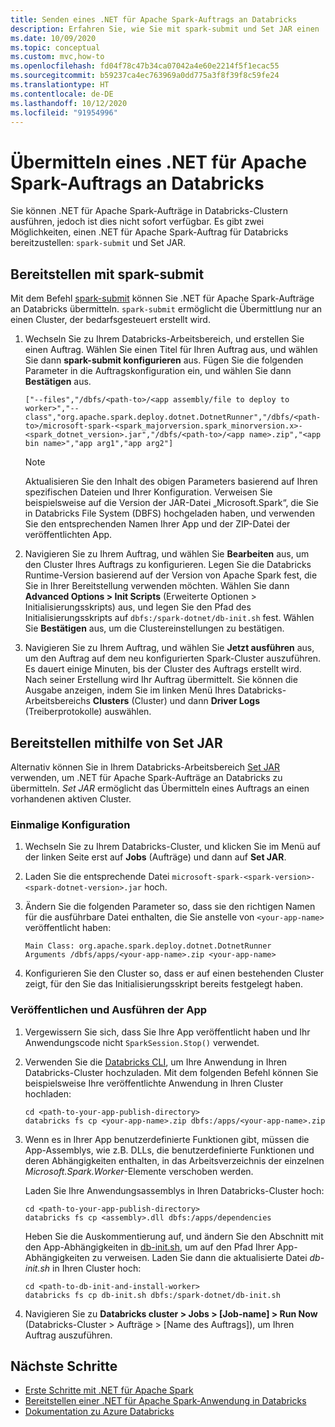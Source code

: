 ```yaml
---
title: Senden eines .NET für Apache Spark-Auftrags an Databricks
description: Erfahren Sie, wie Sie mit spark-submit und Set JAR einen .NET für Apache Spark-Auftrag an Databricks übermitteln.
ms.date: 10/09/2020
ms.topic: conceptual
ms.custom: mvc,how-to
ms.openlocfilehash: fd04f78c47b34ca07042a4e60e2214f5f1ecac55
ms.sourcegitcommit: b59237ca4ec763969a0dd775a3f8f39f8c59fe24
ms.translationtype: HT
ms.contentlocale: de-DE
ms.lasthandoff: 10/12/2020
ms.locfileid: "91954996"
---
```

# <a name="submit-a-net-for-apache-spark-job-to-databricks"></a>Übermitteln eines .NET für Apache Spark-Auftrags an Databricks

Sie können .NET für Apache Spark-Aufträge in Databricks-Clustern ausführen, jedoch ist dies nicht sofort verfügbar. Es gibt zwei Möglichkeiten, einen .NET für Apache Spark-Auftrag für Databricks bereitzustellen: `spark-submit` und Set JAR.

## <a name="deploy-using-spark-submit"></a>Bereitstellen mit spark-submit

Mit dem Befehl [spark-submit](https://spark.apache.org/docs/latest/submitting-applications.html) können Sie .NET für Apache Spark-Aufträge an Databricks übermitteln. `spark-submit` ermöglicht die Übermittlung nur an einen Cluster, der bedarfsgesteuert erstellt wird.

1. Wechseln Sie zu Ihrem Databricks-Arbeitsbereich, und erstellen Sie einen Auftrag. Wählen Sie einen Titel für Ihren Auftrag aus, und wählen Sie dann **spark-submit konfigurieren** aus. Fügen Sie die folgenden Parameter in die Auftragskonfiguration ein, und wählen Sie dann **Bestätigen** aus.

    ```
    ["--files","/dbfs/<path-to>/<app assembly/file to deploy to worker>","--class","org.apache.spark.deploy.dotnet.DotnetRunner","/dbfs/<path-to>/microsoft-spark-<spark_majorversion.spark_minorversion.x>-<spark_dotnet_version>.jar","/dbfs/<path-to>/<app name>.zip","<app bin name>","app arg1","app arg2"]
    ```

    > [!NOTE]
    > Aktualisieren Sie den Inhalt des obigen Parameters basierend auf Ihren spezifischen Dateien und Ihrer Konfiguration. Verweisen Sie beispielsweise auf die Version der JAR-Datei „Microsoft.Spark“, die Sie in Databricks File System (DBFS) hochgeladen haben, und verwenden Sie den entsprechenden Namen Ihrer App und der ZIP-Datei der veröffentlichten App.

2. Navigieren Sie zu Ihrem Auftrag, und wählen Sie **Bearbeiten** aus, um den Cluster Ihres Auftrags zu konfigurieren. Legen Sie die Databricks Runtime-Version basierend auf der Version von Apache Spark fest, die Sie in Ihrer Bereitstellung verwenden möchten. Wählen Sie dann **Advanced Options > Init Scripts** (Erweiterte Optionen > Initialisierungsskripts) aus, und legen Sie den Pfad des Initialisierungsskripts auf `dbfs:/spark-dotnet/db-init.sh` fest. Wählen Sie **Bestätigen** aus, um die Clustereinstellungen zu bestätigen.

3. Navigieren Sie zu Ihrem Auftrag, und wählen Sie **Jetzt ausführen** aus, um den Auftrag auf dem neu konfigurierten Spark-Cluster auszuführen. Es dauert einige Minuten, bis der Cluster des Auftrags erstellt wird. Nach seiner Erstellung wird Ihr Auftrag übermittelt. Sie können die Ausgabe anzeigen, indem Sie im linken Menü Ihres Databricks-Arbeitsbereichs **Clusters** (Cluster) und dann **Driver Logs** (Treiberprotokolle) auswählen.

## <a name="deploy-using-set-jar"></a>Bereitstellen mithilfe von Set JAR

Alternativ können Sie in Ihrem Databricks-Arbeitsbereich [Set JAR](/azure/databricks/jobs#--create-a-job) verwenden, um .NET für Apache Spark-Aufträge an Databricks zu übermitteln. *Set JAR* ermöglicht das Übermitteln eines Auftrags an einen vorhandenen aktiven Cluster.

### <a name="one-time-setup"></a>Einmalige Konfiguration

1. Wechseln Sie zu Ihrem Databricks-Cluster, und klicken Sie im Menü auf der linken Seite erst auf **Jobs** (Aufträge) und dann auf **Set JAR**.

2. Laden Sie die entsprechende Datei `microsoft-spark-<spark-version>-<spark-dotnet-version>.jar` hoch.

3. Ändern Sie die folgenden Parameter so, dass sie den richtigen Namen für die ausführbare Datei enthalten, die Sie anstelle von `<your-app-name>` veröffentlicht haben:

    ```
    Main Class: org.apache.spark.deploy.dotnet.DotnetRunner
    Arguments /dbfs/apps/<your-app-name>.zip <your-app-name>
    ```

4. Konfigurieren Sie den Cluster so, dass er auf einen bestehenden Cluster zeigt, für den Sie das Initialisierungsskript bereits festgelegt haben.

### <a name="publish-and-run-your-app"></a>Veröffentlichen und Ausführen der App

1. Vergewissern Sie sich, dass Sie Ihre App veröffentlicht haben und Ihr Anwendungscode nicht `SparkSession.Stop()` verwendet.

2. Verwenden Sie die [Databricks CLI](/azure/databricks/dev-tools/databricks-cli), um Ihre Anwendung in Ihren Databricks-Cluster hochzuladen. Mit dem folgenden Befehl können Sie beispielsweise Ihre veröffentlichte Anwendung in Ihren Cluster hochladen:

    ```console
    cd <path-to-your-app-publish-directory>
    databricks fs cp <your-app-name>.zip dbfs:/apps/<your-app-name>.zip
    ```

3. Wenn es in Ihrer App benutzerdefinierte Funktionen gibt, müssen die App-Assemblys, wie z.B. DLLs, die benutzerdefinierte Funktionen und deren Abhängigkeiten enthalten, in das Arbeitsverzeichnis der einzelnen *Microsoft.Spark.Worker*-Elemente verschoben werden.

    Laden Sie Ihre Anwendungsassemblys in Ihren Databricks-Cluster hoch:

    ```console
    cd <path-to-your-app-publish-directory>
    databricks fs cp <assembly>.dll dbfs:/apps/dependencies
    ```

    Heben Sie die Auskommentierung auf, und ändern Sie den Abschnitt mit den App-Abhängigkeiten in [db-init.sh](https://github.com/dotnet/spark/blob/master/deployment/db-init.sh), um auf den Pfad Ihrer App-Abhängigkeiten zu verweisen. Laden Sie dann die aktualisierte Datei *db-init.sh* in Ihren Cluster hoch:

    ```console
    cd <path-to-db-init-and-install-worker>
    databricks fs cp db-init.sh dbfs:/spark-dotnet/db-init.sh
    ```

4. Navigieren Sie zu **Databricks cluster > Jobs > [Job-name] > Run Now** (Databricks-Cluster > Aufträge > [Name des Auftrags]), um Ihren Auftrag auszuführen.

## <a name="next-steps"></a>Nächste Schritte

* [Erste Schritte mit .NET für Apache Spark](../tutorials/get-started.md)
* [Bereitstellen einer .NET für Apache Spark-Anwendung in Databricks](../tutorials/databricks-deployment.md)
* [Dokumentation zu Azure Databricks](/azure/azure-databricks/)
